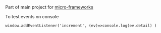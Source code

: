 Part of main project for [micro-frameworks](https://github.com/multisolution/ops/issues/29)

To test events on console 

`window.addEventListener('increment', (ev)=>console.log(ev.detail) )`